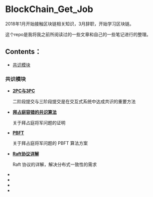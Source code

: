 # BlockChain_Get_Job

2018年1月开始接触区块链相关知识，3月辞职，开始学习区块链。

这个repo是我将我之前所阅读过的一些文章和自己的一些笔记进行的整理。

## Contents：

- [共识模块](#共识模块)

### 共识模块

- **[2PC与3PC](https://github.com/Whisker17/BlockChain_Get_Job/blob/master/Consensus/2PC%E5%92%8C3PC.md)**

  二阶段提交与三阶段提交是在交互式系统中达成共识的重要方法

- [**拜占庭容错的共识算法**](https://github.com/Whisker17/BlockChain_Get_Job/blob/master/Consensus/%E6%8B%9C%E5%8D%A0%E5%BA%AD%E5%AE%B9%E9%94%99%E7%9A%84%E5%85%B1%E8%AF%86%E7%AE%97%E6%B3%95.md)

  关于拜占庭将军问题的证明

- [**PBFT**](https://github.com/Whisker17/BlockChain_Get_Job/blob/master/Consensus/PBFT.md)

  关于拜占庭将军问题的 PBFT 算法方案

- [**Raft协议详解**](https://github.com/Whisker17/BlockChain_Get_Job/blob/master/Consensus/Raft%E5%8D%8F%E8%AE%AE%E8%AF%A6%E8%A7%A3.md)

  Raft 协议的详解，解决分布式一致性的需求

- 

- 

- 

- 







